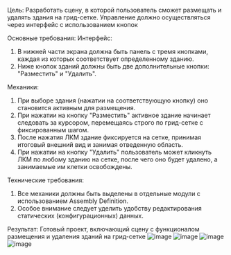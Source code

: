 Цель:
Разработать сцену, в которой пользователь сможет размещать и удалять здания на грид-сетке.
Управление должно осуществляться через интерфейс с использованием кнопок

Основные требования:
Интерфейс:
1. В нижней части экрана должна быть панель с тремя кнопками, каждая из
которых соответствует определенному зданию.
2. Ниже кнопок зданий должны быть две дополнительные кнопки: "Разместить" и
"Удалить".

Механики:
1. При выборе здания (нажатии на соответствующую кнопку) оно становится
активным для размещения.
2. При нажатии на кнопку "Разместить" активное здание начинает следовать за
курсором, перемещаясь строго по грид-сетке с фиксированным шагом.
3. После нажатия ЛКМ здание фиксируется на сетке, принимая итоговый внешний
вид и занимая отведенную область.
4. При нажатии на кнопку "Удалить" пользователь может кликнуть ЛКМ по любому
зданию на сетке, после чего оно будет удалено, а занимаемые им клетки
освобождены.

Технические требования:
1. Все механики должны быть выделены в отдельные модули с использованием
Assembly Definition.
2. Особое внимание следует уделить удобству редактирования статических
(конфигурационных) данных.

Результат:
Готовый проект, включающий сцену с функционалом размещения и удаления зданий на
грид-сетке
![image](https://github.com/user-attachments/assets/ee1fb4cd-0f4a-4ed0-8fc1-c6a402e725f2)
![image](https://github.com/user-attachments/assets/e1f1308c-3d2a-414a-b2ed-7e55146ab465)
![image](https://github.com/user-attachments/assets/e62a886a-c3bf-4bbc-927f-e11549e8c724)
![image](https://github.com/user-attachments/assets/a1171f90-f232-4186-b234-d34526dec3f7)
